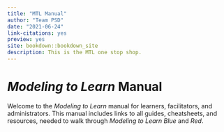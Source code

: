 ```yaml
---
title: "MTL Manual"
author: "Team PSD"
date: "2021-06-24"
link-citations: yes
preview: yes
site: bookdown::bookdown_site
description: This is the MTL one stop shop.
---
```


# *Modeling to Learn* Manual

Welcome to the *Modeling to Learn* manual for learners, facilitators, and administrators.
This manual includes links to all guides, cheatsheets, and resources, needed to walk through *Modeling to Learn Blue* and *Red*.
